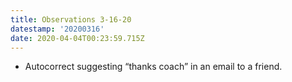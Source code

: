 ```yaml
---
title: Observations 3-16-20
datestamp: '20200316'
date: 2020-04-04T00:23:59.715Z
---
```

- Autocorrect suggesting “thanks coach” in an email to a friend.
